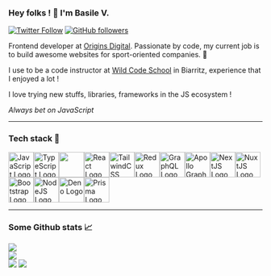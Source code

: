 ### Hey folks ! :open_hands: I'm Basile V.

[![Twitter Follow](https://img.shields.io/twitter/follow/BVernouillet?style=social)](https://twitter.com/intent/follow?screen_name=bvernouillet)
[![GitHub followers](https://img.shields.io/github/followers/Karnak19?style=social)](https://github.com/users/follow?target=Karnak19)

Frontend developer at [Origins Digital](https://origins-digital.com). Passionate by code, my current job is to build awesome websites for sport-oriented companies. :orange_heart: 

I use to be a code instructor at [Wild Code School](https://wildcodeschool.com) in Biarritz, experience that I enjoyed a lot !

I love trying new stuffs, libraries, frameworks in the JS ecosystem !  

_Always bet on JavaScript_

---

### Tech stack :toolbox:

<img src="https://cdn.worldvectorlogo.com/logos/logo-javascript.svg" alt="JavaScript Logo" width="50" height="50"/><img src="https://cdn.worldvectorlogo.com/logos/typescript.svg" alt="TypeScript Logo" width="50" height="50"/><img src="https://cdn.worldvectorlogo.com/logos/vitejs.svg" height="50" width="50" /><img src="https://cdn.worldvectorlogo.com/logos/react-2.svg" alt="React Logo" width="50" height="50"/><img src="https://cdn.worldvectorlogo.com/logos/tailwindcss.svg" alt="TailwindCSS Logo" width="50" height="50"/><img src="https://cdn.worldvectorlogo.com/logos/redux.svg" alt="Redux Logo" width="50" height="50"/><img src="https://cdn.worldvectorlogo.com/logos/graphql.svg" alt="GraphQL Logo" width="50" height="50"/><img src="https://cdn.worldvectorlogo.com/logos/apollo-graphql-compact.svg" alt="Apollo GraphQL Logo" width="50" height="50"/><img src="https://cdn.worldvectorlogo.com/logos/next-js.svg" alt="NextJS Logo" width="50" height="50"/><img src="https://cdn.worldvectorlogo.com/logos/nuxt-2.svg" alt="NuxtJS Logo" width="50" height="50" /><img src="https://cdn.worldvectorlogo.com/logos/bootstrap-5-1.svg" alt="Bootstrap Logo" width="50" height="50"/><img src="https://cdn.worldvectorlogo.com/logos/nodejs-icon.svg" alt="NodeJS Logo" width="50" height="50"/><img src="https://cdn.worldvectorlogo.com/logos/deno-2.svg" alt="Deno Logo" width="50" height="50"/><img src="https://cdn.worldvectorlogo.com/logos/prisma-3.svg" alt="Prisma Logo" width="50" height="50"/>

---

### Some Github stats :chart_with_upwards_trend:

![](https://github-readme-stats.vercel.app/api?username=karnak19&show_icons=true&theme=merko&include_all_commits=true)  
![](https://github-readme-stats.vercel.app/api/top-langs/?username=karnak19&theme=merko&hide=html,css&langs_count=7&layout=compact)  
[![](https://github-readme-stats.vercel.app/api/pin/?username=Karnak19&repo=react-starter-wcs&bg_color=0a0f0b&title_color=a9cf00&text_color=68b486&icon_color=b6d264)](https://github.com/Karnak19/react-starter-wcs)
[![](https://github-readme-stats.vercel.app/api/pin/?username=Karnak19&repo=spotlight-react&bg_color=0a0f0b&title_color=a9cf00&text_color=68b486&icon_color=b6d264)](https://github.com/Karnak19/spotlight-react)
